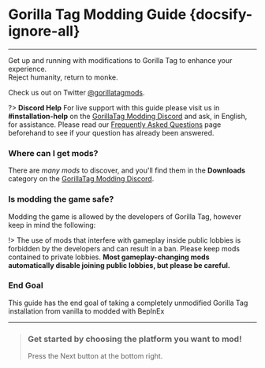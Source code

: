 # Gorilla Tag Modding Guide {docsify-ignore-all}
---
Get up and running with modifications to Gorilla Tag to enhance your experience.  
Reject humanity, return to monke.

Check us out on Twitter [@gorillatagmods](https://twitter.com/gorillatagmods).

?> **Discord Help**
For live support with this guide please visit us in **#installation-help** on the [GorillaTag Modding Discord](https://discord.gg/b2MhDBAzTv) and ask, in English, for assistance. Please read our [Frequently Asked Questions](faq) page beforehand to see if your question has already been answered.

### Where can I get mods?

There are *many mods* to discover, and you'll find them in the **Downloads** category on the [GorillaTag Modding Discord](https://discord.gg/monkemod).

### Is modding the game safe?

Modding the game is allowed by the developers of Gorilla Tag, however keep in mind the following:

!> The use of mods that interfere with gameplay inside public lobbies is forbidden by the developers and can result in a ban. Please keep mods contained to private lobbies. **Most gameplay-changing mods automatically disable joining public lobbies, but please be careful.**

### End Goal

This guide has the end goal of taking a completely unmodified Gorilla Tag installation from vanilla to modded with BepInEx

---

>
> ### Get started by choosing the platform you want to mod!
> Press the Next button at the bottom right.
>

